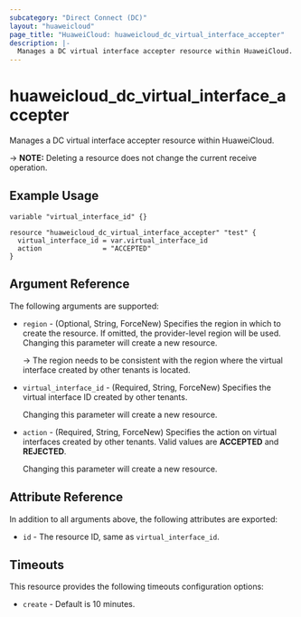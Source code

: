```yaml
---
subcategory: "Direct Connect (DC)"
layout: "huaweicloud"
page_title: "HuaweiCloud: huaweicloud_dc_virtual_interface_accepter"
description: |-
  Manages a DC virtual interface accepter resource within HuaweiCloud.
---
```


# huaweicloud_dc_virtual_interface_accepter

Manages a DC virtual interface accepter resource within HuaweiCloud.

-> **NOTE:** Deleting a resource does not change the current receive operation.

## Example Usage

```hcl
variable "virtual_interface_id" {}

resource "huaweicloud_dc_virtual_interface_accepter" "test" {
  virtual_interface_id = var.virtual_interface_id
  action               = "ACCEPTED"
} 
```

## Argument Reference

The following arguments are supported:

* `region` - (Optional, String, ForceNew) Specifies the region in which to create the resource.
  If omitted, the provider-level region will be used. Changing this parameter will create a new resource.

  -> The region needs to be consistent with the region where the virtual interface created by other tenants is located.

* `virtual_interface_id` - (Required, String, ForceNew) Specifies the virtual interface ID created by other tenants.

  Changing this parameter will create a new resource.

* `action` - (Required, String, ForceNew) Specifies the action on virtual interfaces created by other tenants.
  Valid values are **ACCEPTED** and **REJECTED**.

  Changing this parameter will create a new resource.

## Attribute Reference

In addition to all arguments above, the following attributes are exported:

* `id` - The resource ID, same as `virtual_interface_id`.

## Timeouts

This resource provides the following timeouts configuration options:

* `create` - Default is 10 minutes.
